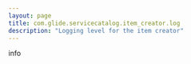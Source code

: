 ```yaml
---
layout: page
title: com.glide.servicecatalog.item_creator.log
description: "Logging level for the item creator"
---
```

info